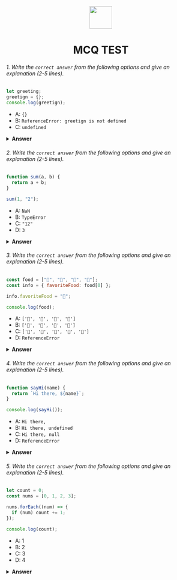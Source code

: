 <div align="center">
  <img height="60" src="https://edurev.gumlet.io/AllImages/original/ApplicationImages/CourseImages/944e5d47-8c55-4a89-91e5-22ab5f2798fc_CI.png">
  <h1>MCQ TEST</h1>
</div>

###### 1. Write the `correct answer` from the following options and give an explanation (2-5 lines).

```javascript
let greeting;
greetign = {};
console.log(greetign);
```

- A: `{}`
- B: `ReferenceError: greetign is not defined`
- C: `undefined`

<details><summary><b>Answer</b></summary>
<p>

#### Answer: A: `{}`

<i>This is because the code has a typo in the first line, where the variable `greeting` is declared but not assigned a value. However, in the second line, the variable `greetign` (without the second ‘g’) is assigned an empty object `{}`. This creates a new global variable `greetign` that is different from `greeting`. Therefore, when the code tries to log `greetign` to the console, it prints out the empty object `{}` instead of throwing a reference error or returning undefined.</i>

</p>
</details>

###### 2. Write the `correct answer` from the following options and give an explanation (2-5 lines).

```javascript
function sum(a, b) {
  return a + b;
}

sum(1, "2");
```

- A: `NaN`
- B: `TypeError`
- C: `"12"`
- D: `3`

<details><summary><b>Answer</b></summary>
<p>

#### Answer: C: `"12"`

<i>This is because the code performs a string concatenation instead of a numerical addition. When the function `sum` is called with arguments `1` and `"2"`, the first argument is a number and the second argument is a string. JavaScript tries to convert the number to a string and then append it to the other string. Therefore, the result is `"12"` which is a string, not a number.</i>

</p>
</details>

###### 3. Write the `correct answer` from the following options and give an explanation (2-5 lines).

```javascript
const food = ["🍕", "🍫", "🥑", "🍔"];
const info = { favoriteFood: food[0] };

info.favoriteFood = "🍝";

console.log(food);
```

- A: `['🍕', '🍫', '🥑', '🍔']`
- B: `['🍝', '🍫', '🥑', '🍔']`
- C: `['🍝', '🍕', '🍫', '🥑', '🍔']`
- D: `ReferenceError`

<details><summary><b>Answer</b></summary>
<p>

#### Answer: A: `['🍕', '🍫', '🥑', '🍔']`

<i>This is because the code does not modify the original array `food`, but only changes the value of the property `favoriteFood` in the object `info`. The property `favoriteFood` initially holds a reference to the first element of the array `food`, which is `"🍕"`. However, when the code assigns a new value `"🍝"` to `favoriteFood`, it does not affect the array `food` at all. Therefore, when the code logs `food` to the console, it prints out the original array `[‘🍕’, ‘🍫’, ‘🥑’, ‘🍔’]`.</i>

</p>
</details>

###### 4. Write the `correct answer` from the following options and give an explanation (2-5 lines).

```javascript
function sayHi(name) {
  return `Hi there, ${name}`;
}

console.log(sayHi());
```

- A: `Hi there,`
- B: `Hi there, undefined`
- C: `Hi there, null`
- D: `ReferenceError`

<details><summary><b>Answer</b></summary>
<p>

#### Answer: B: `Hi there, undefined`

<i>This is because the code calls the function `sayHi` without passing any argument for the parameter `name`. Therefore, the parameter `name` has the default value of `undefined`. When the function returns a template literal that interpolates the value of `name`, it results in the string `"Hi there, undefined"`. Therefore, when the code logs the return value of `sayHi` to the console, it prints out `“Hi there, undefined”`.</i>

</p>
</details>

###### 5. Write the `correct answer` from the following options and give an explanation (2-5 lines).

```javascript
let count = 0;
const nums = [0, 1, 2, 3];

nums.forEach((num) => {
  if (num) count += 1;
});

console.log(count);
```

- A: 1
- B: 2
- C: 3
- D: 4

<details><summary><b>Answer</b></summary>
<p>

#### Answer: C: 3

<i>This is because the code iterates over the array `nums` and increments the variable `count` by 1 for each element that is truthy. In JavaScript, the value `0` is falsy, while all other numbers are truthy. Therefore, the code skips the first element of the array, which is `0`, and adds 1 to `count` for the remaining elements, which are `1`, `2`, and `3`. Thus, the final value of `count` is `3`. Therefore, when the code logs `count` to the console, it prints out `3`.</i>

</p>
</details>

